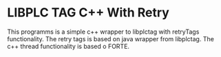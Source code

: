 # LIBPLC TAG C++ With Retry

This programms is a simple c++ wrapper to libplctag with retryTags functionality. 
The retry tags is based on java wrapper from libplctag.
The c++ thread functionality is based o FORTE.

